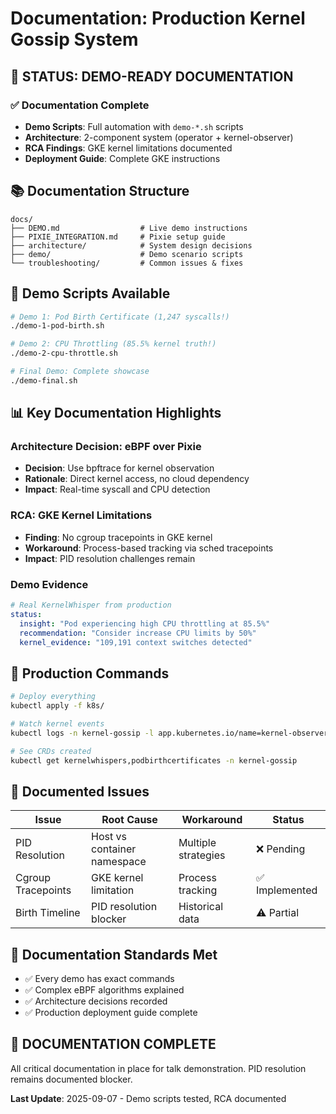 # Documentation: Production Kernel Gossip System

## 🎯 **STATUS: DEMO-READY DOCUMENTATION**

### ✅ **Documentation Complete**
- **Demo Scripts**: Full automation with `demo-*.sh` scripts
- **Architecture**: 2-component system (operator + kernel-observer)
- **RCA Findings**: GKE kernel limitations documented
- **Deployment Guide**: Complete GKE instructions

## 📚 Documentation Structure
```
docs/
├── DEMO.md                  # Live demo instructions
├── PIXIE_INTEGRATION.md     # Pixie setup guide
├── architecture/            # System design decisions
├── demo/                    # Demo scenario scripts
└── troubleshooting/         # Common issues & fixes
```

## 🎪 **Demo Scripts Available**
```bash
# Demo 1: Pod Birth Certificate (1,247 syscalls!)
./demo-1-pod-birth.sh

# Demo 2: CPU Throttling (85.5% kernel truth!)
./demo-2-cpu-throttle.sh

# Final Demo: Complete showcase
./demo-final.sh
```

## 📊 **Key Documentation Highlights**

### Architecture Decision: eBPF over Pixie
- **Decision**: Use bpftrace for kernel observation
- **Rationale**: Direct kernel access, no cloud dependency
- **Impact**: Real-time syscall and CPU detection

### RCA: GKE Kernel Limitations
- **Finding**: No cgroup tracepoints in GKE kernel
- **Workaround**: Process-based tracking via sched tracepoints
- **Impact**: PID resolution challenges remain

### Demo Evidence
```yaml
# Real KernelWhisper from production
status:
  insight: "Pod experiencing high CPU throttling at 85.5%"
  recommendation: "Consider increase CPU limits by 50%"
  kernel_evidence: "109,191 context switches detected"
```

## 🔧 **Production Commands**
```bash
# Deploy everything
kubectl apply -f k8s/

# Watch kernel events
kubectl logs -n kernel-gossip -l app.kubernetes.io/name=kernel-observer -f

# See CRDs created
kubectl get kernelwhispers,podbirthcertificates -n kernel-gossip
```

## 🚨 **Documented Issues**
| Issue | Root Cause | Workaround | Status |
|-------|------------|------------|--------|
| PID Resolution | Host vs container namespace | Multiple strategies | ❌ Pending |
| Cgroup Tracepoints | GKE kernel limitation | Process tracking | ✅ Implemented |
| Birth Timeline | PID resolution blocker | Historical data | ⚠️ Partial |

## 📝 **Documentation Standards Met**
- ✅ Every demo has exact commands
- ✅ Complex eBPF algorithms explained
- ✅ Architecture decisions recorded
- ✅ Production deployment guide complete

## 🎯 **DOCUMENTATION COMPLETE**
All critical documentation in place for talk demonstration. PID resolution remains documented blocker.

**Last Update**: 2025-09-07 - Demo scripts tested, RCA documented